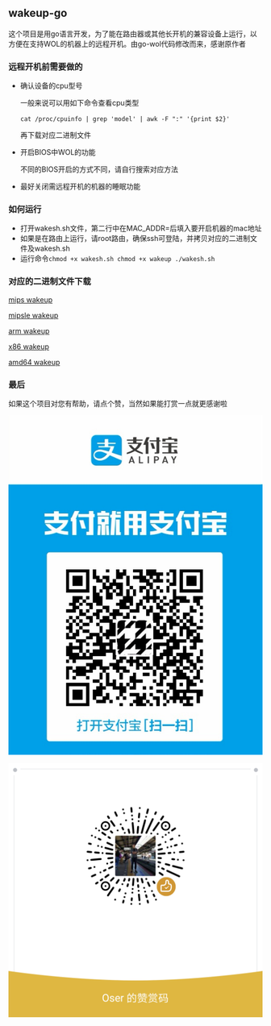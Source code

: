 ## wakeup-go

这个项目是用go语言开发，为了能在路由器或其他长开机的兼容设备上运行，以方便在支持WOL的机器上的远程开机。由go-wol代码修改而来，感谢原作者

### 远程开机前需要做的

* 确认设备的cpu型号
   
   一般来说可以用如下命令查看cpu类型
   ```
   cat /proc/cpuinfo | grep 'model' | awk -F ":" '{print $2}'
   ```
   再下载对应二进制文件

* 开启BIOS中WOL的功能
  
  不同的BIOS开启的方式不同，请自行搜索对应方法

* 最好关闭需远程开机的机器的睡眠功能

### 如何运行

* 打开wakesh.sh文件，第二行中在MAC_ADDR=后填入要开启机器的mac地址
* 如果是在路由上运行，请root路由，确保ssh可登陆，并拷贝对应的二进制文件及wakesh.sh
* 运行命令`chmod +x wakesh.sh chmod +x wakeup ./wakesh.sh`

### 对应的二进制文件下载

  [mips wakeup](https://github.com/oserz/wakeup-go/tree/master/bin/mips/wakeup)

  [mipsle wakeup](https://github.com/oserz/wakeup-go/tree/master/bin/mipsle/wakeup)

  [arm wakeup](https://github.com/oserz/wakeup-go/tree/master/bin/arm/wakeup)

  [x86 wakeup](https://github.com/oserz/wakeup-go/tree/master/bin/x86/wakeup)

  [amd64 wakeup](https://github.com/oserz/wakeup-go/tree/master/bin/amd64/wakeup)


### 最后

如果这个项目对您有帮助，请点个赞，当然如果能打赏一点就更感谢啦

![](/img/zfb.jpg)

![](/img/wx.jpg)
